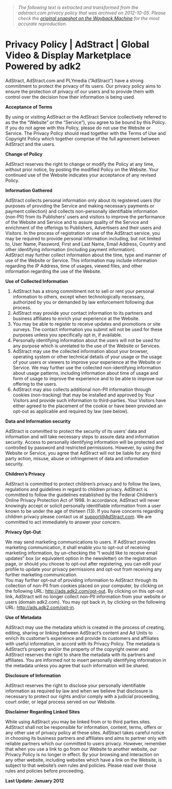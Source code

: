 > *The following text is extracted and transformed from the adstract.com privacy policy that was archived on 2012-10-05. Please check the [original snapshot on the Wayback Machine](https://web.archive.org/web/20121005140710id_/http%3A//www.adstract.com/privacy-policy) for the most accurate reproduction.*

# Privacy Policy | AdStract | Global Video & Display Marketplace Powered by adk2

AdStract, AdStract.com and PLYmedia (“AdStract”) have a strong commitment to protect the privacy of its users. Our privacy policy aims to ensure the protection of privacy of our users and to provide them with control over the decision how their information is being used.

**Acceptance of Terms**

By using or visiting AdStract or the AdStract Service (collectively referred to as the the “Website” or the “Service”), you agree to be bound by this Policy. If you do not agree with this Policy, please do not use the Website or Service. The Privacy Policy should read together with the Terms of Use and Copyright Policy which together comprise of the full agreement between AdStract and the users.

**Change of Policy**

AdStract reserves the right to change or modify the Policy at any time, without prior notice, by posting the modified Policy on the Website. Your continued use of the Website indicates your acceptance of any revised Policy.

**Information Gathered**

AdStract collects personal information only about its registered users (for purposes of providing the Service and making necessary payments or payment collection) and collects non-personally identifiable information (non-PII) from its Publishers’ users and visitors to improve the performance of the Website and Service and to assure quality of the Service and enrichment of the offerings to Publishers, Advertisers and their users and Visitors. In the process of registration or use of the AdStract service, you may be required to provide personal information including, but not limited to, User Name, Password, First and Last Name, Email Address, Country and other identifying information (including payment information).  
AdStract may further collect information about the time, type and manner of use of the Website or Service. This information may include information regarding the IP Address, time of usages, viewed files, and other information regarding the use of the Website.

**Use of Collected Information**

  1. AdStract has a strong commitment not to sell or rent your personal information to others, except when technologically necessary, authorized by you or demanded by law enforcement following due process.
  2. AdStract may provide your contact information to its partners and business affiliates to enrich your experience at the Website.
  3. You may be able to register to receive updates and promotions or site surveys. The contact information you submit will not be used for these purposes unless you specifically opt in, if available.
  4. Personally identifying information about the users will not be used for any purpose which is unrelated to the use of the Website or Services.
  5. AdStract may use the collected information about your browser, operating system or other technical details of your usage or the usage of your users or viewers to improve your experience at the Website or Service. We may further use the collected non-identifying information about usage patterns, including information about time of usage and form of usage to improve the experience and to be able to improve our offering to the users.
  6. AdStract may also collects additional non-PII information through cookies (non-tracking) that may be installed and approved by Your Visitors and provide such information to third-parties. Your Visitors have either agreed to the placement of the cookie or have been provided an opt-out as applicable and required by law (see below).



**Data and Information security**

AdStract is committed to protect the security of its users’ data and information and will take necessary steps to assure data and information security. Access to personally identifying information will be protected and controlled by password and restricted permissions. However, by using the Website or Service, you agree that AdStract will not be liable for any third party action, misuse, abuse or infringement of data and information security.

**Children’s Privacy**

AdStract is committed to protect children’s privacy and to follow the laws, regulations and guidelines in regard to children privacy. AdStract is committed to follow the guidelines established by the Federal Children’s Online Privacy Protection Act of 1998. In accordance, AdStract will never knowingly accept or solicit personally identifiable information from a user known to be under the age of thirteen (13). If you have concerns regarding children privacy please contact us at support@AdStract.com. We are committed to act immediately to answer your concern.

**Privacy Opt-Out**

We may send marketing communications to users. If AdStract provides marketing communication, it shall enable you to opt-out of receiving marketing information, by un-checking the “I would like to receive email updates” box (or equivalent option in the newsletter) on the registration page, or should you choose to opt-out after registering, you can edit your profile to update your privacy permissions and opt-out from receiving any further marketing communication.  
You may further opt-out of providing information to AdStract through its collection of non-PII from cookies placed on your computer, by clicking on the following URL: <http://ads.adk2.com/opt-out>. By clicking on this opt-out link, AdStract will no longer collect non-PII information from your website or users (domain adk2.com). You may opt back in, by clicking on the following URL: <http://ads.adk2.com/opt-in>.

**Use of Metadata**

AdStract may use the metadata which is created in the process of creating, editing, sharing or linking between AdStract’s content and Ad Units to enrich its customer’s experience and provide its customers and affiliates with useful information, in accord with its Privacy Policy. The metadata is AdStract’s property and/or the property of the copyright owner and AdStract reserves the right to share the metadata with its partners and affiliates. You are informed not to insert personally identifying information in the metadata unless you agree that such information will be shared.

**Disclosure of Information**

AdStract reserves the right to disclose your personally identifiable information as required by law and when we believe that disclosure is necessary to protect our rights and/or comply with a judicial proceeding, court order, or legal process served on our Website.

**Disclaimer Regarding Linked Sites**

While using AdStract you may be linked from or to third parties sites. AdStract shall not be responsible for information, content, terms, offers or any other use of privacy policy at these sites. AdStract takes careful notice in choosing its business partners and affiliates and aims to partner only with reliable partners which our committed to users privacy. However, remember that when you use a link to go from our Website to another website, our Privacy Policy is no longer in effect. By your browsing and interaction on any other website, including websites which have a link on the Website, is subject to that website’s own rules and policies. Please read over those rules and policies before proceeding.

**Last Update: January 2012**

